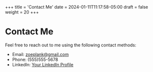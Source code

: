 +++
title = 'Contact Me'
date = 2024-01-11T11:17:58-05:00
draft = false
weight = 20
+++


# Contact Me

Feel free to reach out to me using the following contact methods:

- Email: zoeplank@gmail.com
- Phone: (555)555-5678
- LinkedIn: [Your LinkedIn Profile](https://www.linkedin.com/in/zoeplank)
